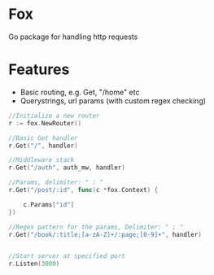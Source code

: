 # Fox

Go package for handling http requests  


# Features

* Basic routing, e.g. Get, "/home" etc
* Querystrings, url params (with custom regex checking)



```go
//Initialize a new router
r := fox.NewRouter()

//Basic Get handler
r.Get("/", handler)

//Middleware stack
r.Get("/auth", auth_mw, handler)

//Params, delimiter: " : "
r.Get("/post/:id", func(c *fox.Context) {

    c.Params["id"]
})

//Regex pattern for the params, Delimiter: " ; "
r.Get("/book/:title;[a-zA-Z]+/:page;[0-9]+", handler)


//Start server at specified port
r.Listen(3000)
```